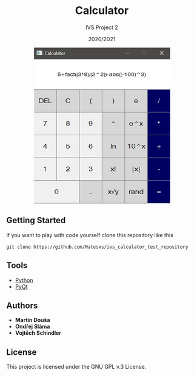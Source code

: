<div align="center">
    <h1>Calculator</h1>
    <p>IVS Project 2</p>
    <p>2020/2021</p>
    <p>
    <img src="screenshot.jpg">
    <br>
    </p>
</div>

## Getting Started

If you want to play with code yourself clone this repository like this
```
git clone https://github.com/Matesxs/ivs_calculator_test_repository
```

## Tools

* [Python](https://www.python.org/)
* [PyQt](https://wiki.python.org/moin/PyQt)

## Authors

* **Martin Douša**
* **Ondřej Sláma**
* **Vojtěch Schindler**

## License

This project is licensed under the GNU GPL v.3 License.